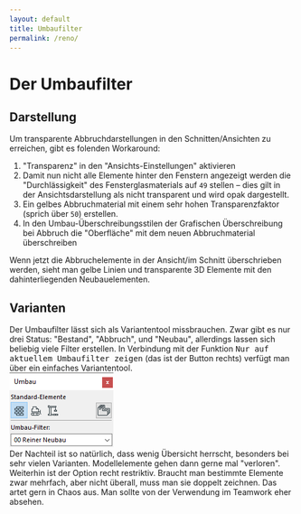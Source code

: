 ```yaml
---
layout: default
title: Umbaufilter
permalink: /reno/
---
```

# Der Umbaufilter

## Darstellung
Um transparente Abbruchdarstellungen in den Schnitten/Ansichten zu erreichen, gibt es folenden Workaround:

1. "Transparenz" in den "Ansichts-Einstellungen" aktivieren
1. Damit nun nicht alle Elemente hinter den Fenstern angezeigt werden die "Durchlässigkeit" des Fensterglasmaterials auf `49` stellen – dies gilt in der Ansichtsdarstellung als nicht transparent und wird opak dargestellt.
1. Ein gelbes Abbruchmaterial mit einem sehr hohen Transparenzfaktor (sprich über `50`) erstellen.
1. In den Umbau-Überschreibungsstilen der Grafischen Überschreibung bei Abbruch die "Oberfläche" mit dem neuen Abbruchmaterial überschreiben

Wenn jetzt die Abbruchelemente in der Ansicht/im Schnitt überschrieben werden, sieht man gelbe Linien und transparente 3D Elemente mit den dahinterliegenden Neubauelementen.


## Varianten
Der Umbaufilter lässt sich als Variantentool missbrauchen. Zwar gibt es nur drei Status: "Bestand", "Abbruch", und "Neubau", allerdings lassen sich beliebig viele Filter erstellen. In Verbindung mit der Funktion <samp>Nur auf aktuellem Umbaufilter zeigen</samp> (das ist der Button rechts) verfügt man über ein einfaches Variantentool.  
![Umbaufilterpalette](../img/palette-umbau.png)  
Der Nachteil ist so natürlich, dass wenig Übersicht herrscht, besonders bei sehr vielen Varianten. Modellelemente gehen dann gerne mal "verloren". Weiterhin ist der Option recht restriktiv. Braucht man bestimmte Elemente zwar mehrfach, aber nicht überall, muss man sie doppelt zeichnen. Das artet gern in Chaos aus. Man sollte von der Verwendung im Teamwork eher absehen.
